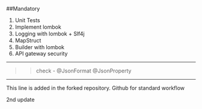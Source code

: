 ##Mandatory 
	
1. Unit Tests
2. Implement lombok <img src="https://image.similarpng.com/very-thumbnail/2021/05/Checkmark-green-tick-isolated-on-transparent-background-PNG.png" width="15" height="15"> 
3. Logging with lombok + Slf4j <img src="https://image.similarpng.com/very-thumbnail/2021/05/Checkmark-green-tick-isolated-on-transparent-background-PNG.png" width="15" height="15">  
4. MapStruct <img src="https://image.similarpng.com/very-thumbnail/2021/05/Checkmark-green-tick-isolated-on-transparent-background-PNG.png" width="15" height="15"> 
5. Builder with lombok <img src="https://image.similarpng.com/very-thumbnail/2021/05/Checkmark-green-tick-isolated-on-transparent-background-PNG.png" width="15" height="15"> 
6. API gateway security

****************
>> check - 
		@JsonFormat
		@JsonProperty
	
	
	
------------------------------
This line is added in the forked repository. 
Github for standard workflow

2nd update
